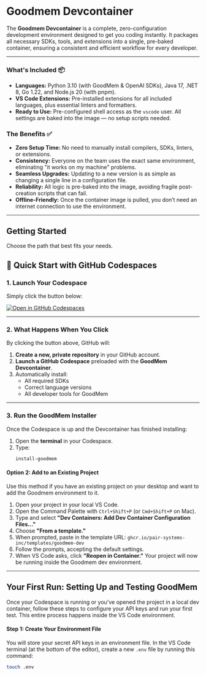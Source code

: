 # Goodmem Devcontainer

The **Goodmem Devcontainer** is a complete, zero-configuration development environment designed to get you coding instantly. It packages all necessary SDKs, tools, and extensions into a single, pre-baked container, ensuring a consistent and efficient workflow for every developer.

---

### What's Included 📦

* **Languages:** Python 3.10 (with GoodMem & OpenAI SDKs), Java 17, .NET 8, Go 1.22, and Node.js 20 (with pnpm).
* **VS Code Extensions:** Pre-installed extensions for all included languages, plus essential linters and formatters.
* **Ready to Use:** Pre-configured shell access as the `vscode` user. All settings are baked into the image — no setup scripts needed.

### The Benefits ✅

* **Zero Setup Time:** No need to manually install compilers, SDKs, linters, or extensions.
* **Consistency:** Everyone on the team uses the exact same environment, eliminating "it works on my machine" problems.
* **Seamless Upgrades:** Updating to a new version is as simple as changing a single line in a configuration file.
* **Reliability:** All logic is pre-baked into the image, avoiding fragile post-creation scripts that can fail.
* **Offline-Friendly:** Once the container image is pulled, you don’t need an internet connection to use the environment.

---

## Getting Started

Choose the path that best fits your needs.

## 🚀 Quick Start with GitHub Codespaces

### 1. **Launch Your Codespace**
Simply click the button below:

[![Open in GitHub Codespaces](https://github.com/codespaces/badge.svg)](https://github.com/codespaces/new?repo=pair-systems-inc/goodmem-template-repository)

---

### 2. **What Happens When You Click**
By clicking the button above, GitHub will:

1. **Create a new, private repository** in your GitHub account.
2. **Launch a GitHub Codespace** preloaded with the **GoodMem Devcontainer**.
3. Automatically install:
   - All required SDKs
   - Correct language versions
   - All developer tools for GoodMem

---

### 3. **Run the GoodMem Installer**
Once the Codespace is up and the Devcontainer has finished installing:

1. Open the **terminal** in your Codespace.
2. Type:
   ```bash
   install-goodmem

#### Option 2: Add to an Existing Project

Use this method if you have an existing project on your desktop and want to add the Goodmem environment to it.

1.  Open your project in your local VS Code.
2.  Open the Command Palette with `Ctrl+Shift+P` (or `Cmd+Shift+P` on Mac).
3.  Type and select **"Dev Containers: Add Dev Container Configuration Files..."**
4.  Choose **"From a template."**
5.  When prompted, paste in the template URL: `ghcr.io/pair-systems-inc/templates/goodmem-dev`
6.  Follow the prompts, accepting the default settings.
7.  When VS Code asks, click **"Reopen in Container."** Your project will now be running inside the Goodmem dev environment.

---

## Your First Run: Setting Up and Testing GoodMem

Once your Codespace is running or you've opened the project in a local dev container, follow these steps to configure your API keys and run your first test. This entire process happens inside the VS Code environment.

#### Step 1: Create Your Environment File

You will store your secret API keys in an environment file. In the VS Code terminal (at the bottom of the editor), create a new `.env` file by running this command:

```bash
touch .env
